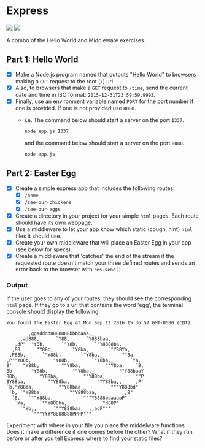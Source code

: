 # Express

![](https://img.shields.io/badge/mvp-working-green.svg)
![](https://img.shields.io/badge/framework-express-orange.svg)

A combo of the Hello World and Middleware exercises.

## Part 1: Hello World

- [x] Make a Node.js program named that outputs "Hello World" to browsers making a `GET` request to the root (`/`) url.
- [x] Also, to browsers that make a `GET` request to `/time`, send the current date and time in ISO format: `2015-12-31T23:59:59.999Z`.
- [x] Finally, use an environment variable named `PORT` for the port number if one is provided. If one is not provided use `8080`.
    - i.e. The command below should start a server on the port `1337`.
        ```bash
        node app.js 1337
        ```
        
        and the command below should start a server on the port `8080`.

        ```bash
        node app.js
        ```

## Part 2: Easter Egg

- [x] Create a simple express app that includes the following routes:
  - [x] `/home`
  - [x] `/see-our-chickens`
  - [x] `/see-our-eggs`
- [x] Create a directory in your project for your simple `html` pages. Each route should have its own webpage.
- [x] Use a middleware to let your app know which static (cough, hint) `html` files it should use.
- [x] Create your own middleware that will place an Easter Egg in your app (see below for specs).
- [x] Create a middleware that 'catches' the end of the stream if the requested route doesn't match your three defined routes and sends an error back to the browser with `res.send()`.

### Output

If the user goes to any of your routes, they should see the corresponding `html` page. If they go to a url that contains the word 'egg', the terminal console should display the following:

```
You found the Easter Egg at Mon Sep 12 2016 15:36:57 GMT-0500 (CDT)

        ,ggadddd8888888bbbbaaa,_
     ,ad888,      `Y88,      `Y888baa,
   ,dP"  "Y8b,      `"Y8b,      `"Y8888ba,
  ,88      "Y88b,      `"Y8ba,       `"Y88Ya,
 ,P88b,      `"Y88b,       `"Y8ba,_       ""8a,
,P'"Y88b,        "Y88b,        `"Y8ba,_      `Ya,
8'    "Y88b,        ""Y8ba,         ""Y8ba,_   `8,
8b       "Y88b,         ""Y8ba,_         ""Y88baaY
88b,        "Y88ba,         ""Y88ba,_         `""P
8Y88ba,        ""Y88ba,_         ""Y88ba,,_    ,P'
`b,"Y88ba,         ""Y88baa,_         """Y888bd"
 `b, `"Y88ba,_         ""Y888baa,_         ,8"
  `8,   `""Y88ba,_         `"""Y8888baaaaaP"
   `Ya,     `""Y888ba,_           `"d88P"
     `"Yb,,_     `""Y888baa,__,,adP""'
         `"""YYYY8888888PPPP"""'
```

Experiment with where in your file you place the middelware functions. Does it make a difference if one comes before the other? What if they run before or after you tell Express where to find your static files?